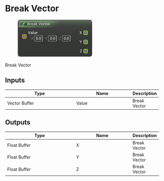 # Break Vector

<div align="left" data-full-width="false">

<figure><img src="Break_Vector.png" alt=""><figcaption></figcaption></figure>

</div>

Break Vector

## Inputs

<table>
<thead><tr><th width="250">Type</th><th width="200">Name</th><th>Description</th></tr></thead>
<tbody>
<tr><td>Vector Buffer</td><td>Value</td><td>Break Vector</td></tr>
</tbody>
</table>

## Outputs

<table>
<thead><tr><th width="250">Type</th><th width="200">Name</th><th>Description</th></tr></thead>
<tbody>
<tr><td>Float Buffer</td><td>X</td><td>Break Vector</td></tr>
<tr><td>Float Buffer</td><td>Y</td><td>Break Vector</td></tr>
<tr><td>Float Buffer</td><td>Z</td><td>Break Vector</td></tr>
</tbody>
</table>